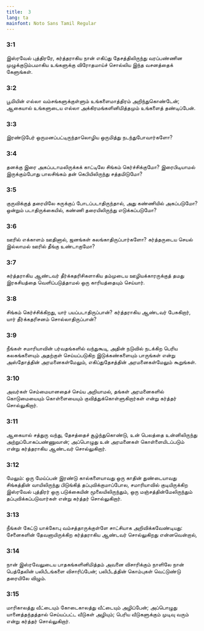 ```yaml
---
title:  3
lang: ta
mainfont: Noto Sans Tamil Regular
---
```


###  3:1

இஸ்ரவேல் புத்திரரே, கர்த்தராகிய நான் எகிப்து தேசத்திலிருந்து வரப்பண்ணின முழுக்குடும்பமாகிய உங்களுக்கு விரோதமாய்ச் சொல்லிய இந்த வசனத்தைக் கேளுங்கள்.

###  3:2

பூமியின் எல்லா வம்சங்களுக்குள்ளும் உங்களைமாத்திரம் அறிந்துகொண்டேன்; ஆகையால் உங்களுடைய எல்லா அக்கிரமங்களினிமித்தமும் உங்களைத் தண்டிப்பேன்.

###  3:3

இரண்டுபேர் ஒருமனப்பட்டிருந்தாலொழிய ஒருமித்து நடந்துபோவார்களோ?

###  3:4

தனக்கு இரை அகப்படாமலிருக்கக் காட்டிலே சிங்கம் கெர்ச்சிக்குமோ? இரைபிடியாமல் இருக்கும்போது பாலசிங்கம் தன் கெபியிலிருந்து சத்தமிடுமோ?

###  3:5

குருவிக்குத் தரையிலே சுருக்குப் போடப்படாதிருந்தால், அது கண்ணியில் அகப்படுமோ? ஒன்றும் படாதிருக்கையில், கண்ணி தரையிலிருந்து எடுக்கப்படுமோ?

###  3:6

ஊரில் எக்காளம் ஊதினால், ஜனங்கள் கலங்காதிருப்பார்களோ? கர்த்தருடைய செயல் இல்லாமல் ஊரில் தீங்கு உண்டாகுமோ?

###  3:7

கர்த்தராகிய ஆண்டவர் தீர்க்கதரிசிகளாகிய தம்முடைய ஊழியக்காரருக்குத் தமது இரகசியத்தை வெளிப்படுத்தாமல் ஒரு காரியத்தையும் செய்யார்.

###  3:8

சிங்கம் கெர்ச்சிக்கிறது, யார் பயப்படாதிருப்பான்? கர்த்தராகிய ஆண்டவர் பேசுகிறார், யார் தீர்க்கதரிசனம் சொல்லாதிருப்பான்?

###  3:9

நீங்கள் சமாரியாவின் பர்வதங்களில் வந்துகூடி, அதின் நடுவில் நடக்கிற பெரிய கலகங்களையும் அதற்குள் செய்யப்படுகிற இடுக்கண்களையும் பாருங்கள் என்று அஸ்தோத்தின் அரமனைகள்மேலும், எகிப்துதேசத்தின் அரமனைகள்மேலும் கூறுங்கள்.

###  3:10

அவர்கள் செம்மையானதைச் செய்ய அறியாமல், தங்கள் அரமனைகளில் கொடுமையையும் கொள்ளையையும் குவித்துக்கொள்ளுகிறார்கள் என்று கர்த்தர் சொல்லுகிறார்.

###  3:11

ஆகையால் சத்துரு வந்து, தேசத்தைச் சூழ்ந்துகொண்டு, உன் பெலத்தை உன்னிலிருந்து அற்றுப்போகப்பண்ணுவான்; அப்பொழுது உன் அரமனைகள் கொள்ளையிடப்படும் என்று கர்த்தராகிய ஆண்டவர் சொல்லுகிறார்.

###  3:12

மேலும்: ஒரு மேய்ப்பன் இரண்டு கால்களையாவது ஒரு காதின் துண்டையாவது சிங்கத்தின் வாயிலிருந்து பிடுங்கித் தப்புவிக்குமாப்போல, சமாரியாவில் குடியிருக்கிற இஸ்ரவேல் புத்திரர் ஒரு படுக்கையின் மூலையிலிருந்தும், ஒரு மஞ்சத்தின்மேலிருந்தும் தப்புவிக்கப்படுவார்கள் என்று கர்த்தர் சொல்லுகிறார்.

###  3:13

நீங்கள் கேட்டு யாக்கோபு வம்சத்தாருக்குள்ளே சாட்சியாக அறிவிக்கவேண்டியது: சேனைகளின் தேவனாயிருக்கிற கர்த்தராகிய ஆண்டவர் சொல்லுகிறது என்னவென்றால்,

###  3:14

நான் இஸ்ரவேலுடைய பாதகங்களினிமித்தம் அவனை விசாரிக்கும் நாளிலே நான் பெத்தேலின் பலிபீடங்களை விசாரிப்பேன்; பலிபீடத்தின் கொம்புகள் வெட்டுண்டு தரையிலே விழும்.

###  3:15

மாரிகாலத்து வீட்டையும் கோடைகாலத்து வீட்டையும் அழிப்பேன்; அப்பொழுது யானைத்தந்தத்தால் செய்யப்பட்ட வீடுகள் அழியும்; பெரிய வீடுகளுக்கும் முடிவு வரும் என்று கர்த்தர் சொல்லுகிறார்.

